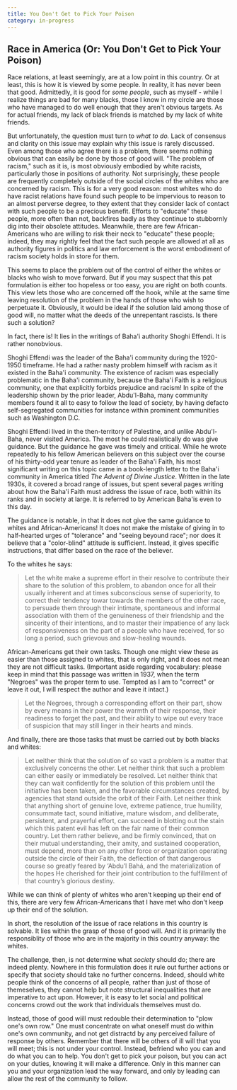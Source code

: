 ```yaml
---
title: You Don't Get to Pick Your Poison
category: in-progress
---
```

## Race in America (Or: You Don't Get to Pick Your Poison)

Race relations, at least seemingly, are at a low point in this
country. Or at least, this is how it is viewed by some people. In
reality, it has never been that good. Admittedly, it is good for _some
people_, such as myself - while I realize things are bad for many
blacks, those I know in my circle are those who have managed to do
well enough that they aren't obvious targets. As for actual friends,
my lack of black friends is matched by my lack of white friends.

But unfortunately, the question must turn to _what to do._ Lack of
consensus and clarity on this issue may explain why this issue is
rarely discussed.  Even among those who agree there is a problem,
there seems nothing obvious that can easily be done by those of good
will. "The problem of racism," such as it is, is most obviously
embodied by white racists, particularly those in positions of
authority. Not surprisingly, these people are frequently completely
outside of the social circles of the whites who are concerned by
racism. This is for a very good reason: most whites who do have racist
relations have found such people to be impervious to reason to an
almost perverse degree, to they extent that they consider lack of
contact with such people to be a precious benefit. Efforts to
"educate" these people, more often than not, backfires badly as they
continue to stubbornly dig into their obsolete attitudes. Meanwhile, there
are few African-Americans who are willing to risk their neck to
"educate" these people; indeed, they may rightly feel that the fact
such people are allowed at all as authority figures in politics and
law enforcement is the worst embodiment of racism society holds in
store for them.

This seems to place the problem out of the control of either the
whites or blacks who wish to move forward.  But if you may suspect
that this pat formulation is either too hopeless or too easy, you are
right on both counts. This view lets those who are concerned off the
hook, while at the same time leaving resolution of the problem in the
hands of those who wish to perpetuate it. Obviously, it would be ideal
if the solution laid among those of good will, no matter what the
deeds of the unrepentant rascists. Is there such a solution?

In fact, there is! It lies in the writings of Baha'i authority Shoghi
Effendi. It is rather nonobvious.

Shoghi Effendi was the leader of the Baha'i community during the
1920-1950 timeframe. He had a rather nasty problem himself with racism
as it existed in the Baha'i community. The existence of racism was
especially problematic in the Baha'i community, because the Baha'i
Faith is a religious community, one that explicitly forbids prejudice
and racism! In spite of the leadership shown by the prior leader,
Abdu'l-Baha, many community members found it all to easy to follow the
lead of society, by having defacto self-segregated communities for
instance within prominent communities such as Washington D.C.

Shoghi Effendi lived in the then-territory of Palestine, and unlike
Abdu'l-Baha, never visited America. The most he could realistically do
was give guidance. But the guidance he gave was timely and
critical. While he wrote repeatedly to his fellow American believers
on this subject over the course of his thirty-odd year tenure as
leader of the Baha'i Faith, his most significant writing on this topic
came in a book-length letter to the Baha'i community in America titled
_The Advent of Divine Justice_. Written in the late 1930s, it covered
a broad range of issues, but spent several pages writing about how the
Baha'i Faith must address the issue of race, both within its ranks and
in society at large. It is referred to by American Baha'is even to
this day.

The guidance is notable, in that it does not give the same guidance to
whites and African-Americans! It does not make the mistake of giving
in to half-hearted urges of "tolerance" and "seeing beyound race"; nor
does it believe that a "color-blind" attitude is sufficient.  Instead,
it gives specific instructions, that differ based on the race of the
believer.

To the whites he says:

> Let the white make a supreme effort in their resolve to contribute
> their share to the solution of this problem, to abandon once for all
> their usually inherent and at times subconscious sense of superiority,
> to correct their tendency towar
> towards the members of the other race, to persuade them through their
> intimate, spontaneous and informal association with them of the
> genuineness of their friendship and the sincerity of their intentions,
> and to master their impatience of any lack of responsiveness on the
> part of a people who have received, for so long a period, such
> grievous and slow-healing wounds.

African-Americans get their own tasks. Though one might view these as
easier than those assigned to whites, that is only right, and it does
not mean they are not difficult tasks. (Important aside regarding
vocabulary: please keep in mind that this passage was written in 1937,
when the term "Negroes" was the proper term to use. Tempted as I am to
"correct" or leave it out, I will respect the author and leave it intact.)

> Let the Negroes, through a
> corresponding effort on their part, show by every means in their power
> the warmth of their response, their readiness to forget the past, and
> their ability to wipe out every trace of suspicion that may still
> linger in their hearts and minds.

And finally, there are those tasks that must be carried out by both blacks
and whites:

> Let neither think that the solution
> of so vast a problem is a matter that exclusively concerns the
> other. Let neither think that such a problem can either easily or
> immediately be resolved. Let neither think that they can wait
> confidently for the solution of this problem until the initiative has
> been taken, and the favorable circumstances created, by agencies that
> stand outside the orbit of their Faith. Let neither think that
> anything short of genuine love, extreme patience, true humility,
> consummate tact, sound initiative, mature wisdom, and deliberate,
> persistent, and prayerful effort, can succeed in blotting out the
> stain which this patent evil has left on the fair name of their common
> country. Let them rather believe, and be firmly convinced, that on
> their mutual understanding, their amity, and sustained cooperation,
> must depend, more than on any other force or organization operating
> outside the circle of their Faith, the deflection of that dangerous
> course so greatly feared by ‘Abdu’l Bahá, and the materialization of
> the hopes He cherished for their joint contribution to the fulfillment
> of that country’s glorious destiny.

While we can think of plenty of whites who aren't keeping up their end
of this, there are very few African-Americans that I have met who
don't keep up their end of the solution.

In short, the resolution of the issue of race relations in this country
is solvable. It lies within the grasp of those of good will. And it is
primarily the responsiblity of those who are in the majority in this
country anyway: the whites.

The challenge, then, is not determine what _society_ should do; there
are indeed plenty. Nowhere in this formulation does it rule out
further actions or specify that society should take no further
concerns. Indeed, should white people think of the concerns of all
people, rather than just of those of themeselves, they cannot help but
note structural inequalities that are imperative to act upon. However,
it is easy to let social and political concerns crowd out the work
that individuals themselves must do.

Instead, those of good wiill must redouble their determination to
"plow one's own row." One must concentrate on what oneself must do
within one's own community, and not get distractd by any perceived
failure of response by others. Remember that there will be others of
ill will that you will meet; this is not under your control. Instead,
befriend who you can and do what you can to help. You don't get to
pick your poison, but you can act on your duties, knowing it will make
a difference. Only in this manner can you and your organization lead
the way forward, and only by leading can allow the rest of the
community to follow.